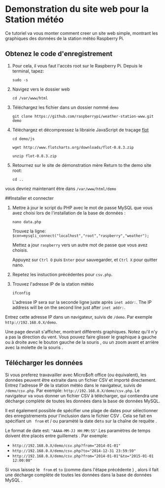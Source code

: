 # Demonstration du site web pour la Station météo

Ce tutoriel va vous monter comment creer un site web simple, montrant les graphiques des données de la station météo Raspberry Pi.

## Obtenez le code d'enregistrement

1. Pour cela, il vous faut l'accès root sur le Raspberry Pi. Depuis le terminal, tapez: 

    `sudo -s`

2. Navigez vers le dossier web

    `cd /var/www/html`

3. Téléchargez les fichier dans un dossier nommé `demo`

    `git clone https://github.com/raspberrypi/weather-station-www.git demo`
  
4. Téléchargez et décompressez la librairie JavaScript de traçage [flot](http://www.flotcharts.org/) 

    `cd demo/js`

    `wget http://www.flotcharts.org/downloads/flot-0.8.3.zip`

    `unzip flot-0.8.3.zip`


1. Retournez sur le site de démonstration mère Return to the demo site root:

    `cd ..`

vous devriez maintenant être dans `/var/www/html/demo`

##Installer et connecter
  
1. Mettre à jour le script du PHP avec le mot de passe MySQL que vous avez choisi lors de l'installation de la base de données :

    `nano data.php`
  
   Trouvez la ligne: `$con=mysqli_connect("localhost","root","raspberry","weather");`
  
    Mettez a jour  `raspberry` vers un autre mot de passe que vous avez choisis.
  
    Appuyez sur `Ctrl O` puis `Enter` pour sauvegarder, et `Ctrl X` pour quitter nano.
  
2. Repetez les instuction précédentes pour `csv.php`.

3. Trouvez l'adresse IP de la station météo
 
     `ifconfig`
  
    L'adresse IP sera sur la seconde ligne juste après `inet addr:`.
    The IP address will be on the second line just after `inet addr:`.

Entrez cette adresse IP dans un navigateur, suivis de `/demo`. Par exemple `http://192.168.0.X/demo`.
  
  Une page devrait s'afficher, montrant différents graphiques. Notez qu'il n'y a pas la direction du vent. 
  Vous pouvez faire glisser le graphique à gauche ou à droite avec le bouton gauche de la souris , ou un zoom avant et arrière avec la molette de la souris .
 

## Télécharger les données

Si vous preferez travavailler avec Micro$oft office (ou équivalent), les données peuvent être extraite dans un fichier CSV et importé directement.
Entrez l'adresse IP de la station météo dans le navigateur, suivis de `/demo/csv.php`. Par exemple: `http://192.168.0.X/demo/csv.php`. Le navigateur va vous donner un fichier CSV à télécharger, qui contiendra une décharge complète de toutes les données dans la base de données MySQL.

Il est également possible de spécifier une plage de dates pour sélectionner des enregistrements pour l'inclusion dans le fichier CSV . Cela se fait en spécifiant un ` from` et / ou paramèté la date de`to` sur la chaîne de requête .

Le format de date est: `"AAAA-MM-JJ HH:MM:SS"`.Les paramètres de temps doivent être placés entre guillemets . Par exemple:

  - `http://192.168.0.X/demo/csv.php?from="2014-01-01"`
  - `http://192.168.0.X/demo/csv.php?to="2014-12-31 23:59:59"`
  - `http://192.168.0.X/demo/csv.php?from="2014-01-01"&to="2015-01-01 12:00:00"`

  Si vous laissez le ` from` et `to` (comme dans l'étape précédente ) , alors il fait une décharge complète de toutes les données dans la base de données MySQL .
 
